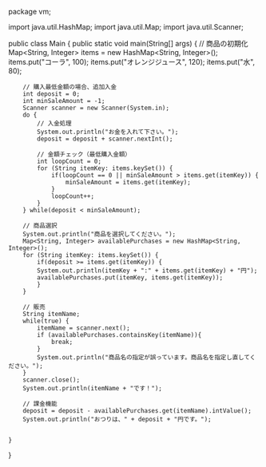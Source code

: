 package vm;

import java.util.HashMap;
import java.util.Map;
import java.util.Scanner;

public class Main {
    public static void main(String[] args) {
        // 商品の初期化
        Map<String, Integer> items = new HashMap<String, Integer>();
        items.put("コーラ", 100);
        items.put("オレンジジュース", 120);
        items.put("水", 80);

        // 購入最低金額の場合、追加入金
        int deposit = 0;
        int minSaleAmount = -1;
        Scanner scanner = new Scanner(System.in);
        do {
            // 入金処理
            System.out.println("お金を入れて下さい。");
            deposit = deposit + scanner.nextInt();

            // 金額チェック（最低購入金額）
            int loopCount = 0;
            for (String itemKey: items.keySet()) {
                if(loopCount == 0 || minSaleAmount > items.get(itemKey)) {
                    minSaleAmount = items.get(itemKey);
                }
                loopCount++;
            }
        } while(deposit < minSaleAmount);

        // 商品選択
        System.out.println("商品を選択してください。");
        Map<String, Integer> availablePurchases = new HashMap<String, Integer>();
        for (String itemKey: items.keySet()) {
            if(deposit >= items.get(itemKey)) {
            System.out.println(itemKey + ":" + items.get(itemKey) + "円");
            availablePurchases.put(itemKey, items.get(itemKey));
            }
        }

        // 販売
        String itemName;
        while(true) {
            itemName = scanner.next();
            if (availablePurchases.containsKey(itemName)){
                break;
            }
            System.out.println("商品名の指定が誤っています。商品名を指定し直してください。");
        }
        scanner.close();
        System.out.println(itemName + "です！");

        // 課金機能
        deposit = deposit - availablePurchases.get(itemName).intValue();
        System.out.println("おつりは、" + deposit + "円です。");


    }

}
